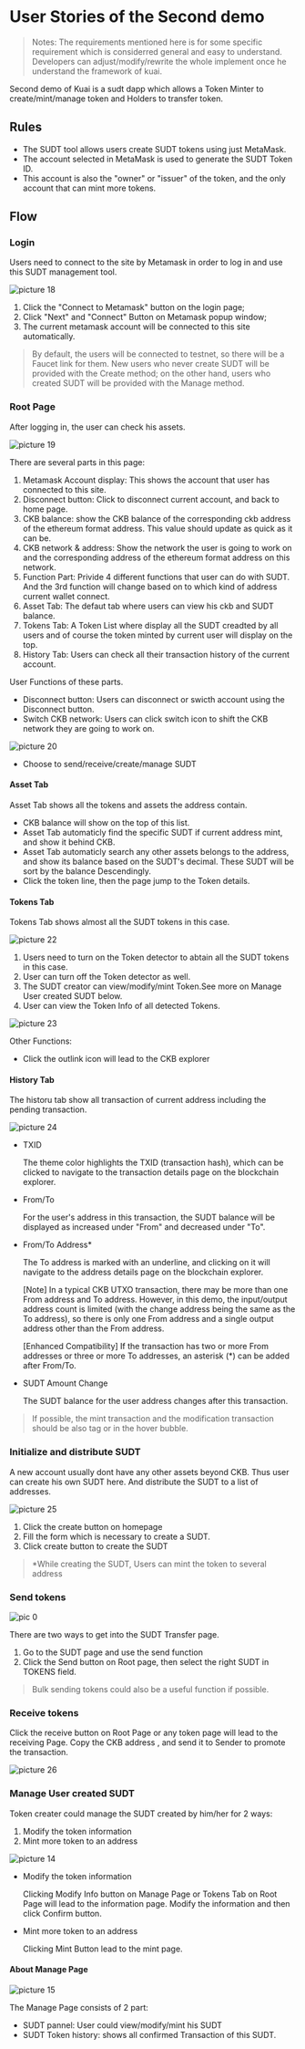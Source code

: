 # User Stories of the Second demo

> Notes: The requirements mentioned here is for some specific requirement which is considerred general and easy to understand. Developers can adjust/modify/rewrite the whole implement once he understand the framework of kuai.

Second demo of Kuai is a sudt dapp which allows a Token Minter to create/mint/manage token and Holders to transfer token.

## Rules
- The SUDT tool allows users create SUDT tokens using just MetaMask.
- The account selected in MetaMask is used to generate the SUDT Token ID.
- This account is also the "owner" or "issuer" of the token, and the only account that can mint more tokens. 

## Flow

### Login
Users need to connect to the site by Metamask in order to log in and use this SUDT management tool.

![picture 18](pic/LogInFlowChart.png)  


1. Click the "Connect to Metamask" button on the login page;
2. Click "Next" and "Connect" Button on Metamask popup window;
3. The current metamask account will be connected to this site automatically.

> By default, the users will be connected to testnet, so there will be a Faucet link for them. New users who never create SUDT will be provided with the Create method; on the other hand, users who created SUDT will be provided with the Manage method.

### Root Page

After logging in, the user can check his assets.

![picture 19](pic/RootPage.png)  


There are several parts in this page:

<!-- 水龙头低于阈值,弹窗自动提示,facuet icon 可以考虑隐藏/换位置  -->

1. Metamask Account display: This shows the account that user has connected to this site.
2. Disconnect button: Click to disconnect current account, and back to home page.
3. CKB balance: show the CKB balance of the corresponding ckb address of the ethereum format address. This value should update as quick as it can be.
4. CKB network & address: Show the network the user is going to work on and the corresponding address of the ethereum format address on this network.
5. Function Part: Privide 4 different functions that user can do with SUDT. And the 3rd function will change based on to which kind of address current wallet connect.
6. Asset Tab: The defaut tab where users can view his ckb and SUDT balance.
7. Tokens Tab: A Token List where display all the SUDT creadted by all users and of course the token minted by current user will display on the top.
8. History Tab: Users can check all their transaction history of the current account.

User Functions of these parts.
- Disconnect button: Users can disconnect or swicth account using the Disconnect button.
- Switch CKB network: Users can click switch icon to shift the CKB network they are going to work on.

![picture 20](pic/Switch%20Network.png)  


- Choose to send/receive/create/manage SUDT

#### Asset Tab
Asset Tab shows all the tokens and assets the address contain.
- CKB balance will show on the top of this list.
- Asset Tab automaticly find the specific SUDT if current address mint, and show it behind CKB.
- Asset Tab automaticly search any other assets belongs to the address, and show its balance based on the SUDT's decimal. These SUDT will be sort by the balance Descendingly.
- Click the token line, then the page jump to the Token details.
#### Tokens Tab

Tokens Tab shows almost all the SUDT tokens in this case.

![picture 22](pic/TokenTab.png)  

1. Users need to turn on the Token detector to abtain all the SUDT tokens in this case.
2. User can turn off the Token detector as well.
3. The SUDT creator can view/modify/mint Token.See more on Manage User created SUDT below.
4. User can view the Token Info of all detected Tokens.

![picture 23](pic/ViewTokenInfo.png)  


Other Functions:
- Click the outlink icon will lead to the CKB explorer


#### History Tab

The historu tab show all transaction of current address including the pending transaction.


![picture 24](pic/HistoryTab.png)  

- TXID

  The theme color highlights the TXID (transaction hash), which can be clicked to navigate to the transaction details page on the blockchain explorer.
- From/To

  For the user's address in this transaction, the SUDT balance will be displayed as increased under "From" and decreased under "To".
- From/To Address*

  The To address is marked with an underline, and clicking on it will navigate to the address details page on the blockchain explorer.

  [Note] In a typical CKB UTXO transaction, there may be more than one From address and To address. However, in this demo, the input/output address count is limited (with the change address being the same as the To address), so there is only one From address and a single output address other than the From address.

  [Enhanced Compatibility] If the transaction has two or more From addresses or three or more To addresses, an asterisk (*) can be added after From/To.
- SUDT Amount Change

  The SUDT balance for the user address changes after this transaction.

> If possible, the mint transaction and the modification transaction should be also tag or in the hover bubble.

### Initialize and distribute SUDT 

A new account usually dont have any other assets beyond CKB.
Thus user can create his own SUDT here. And distribute the SUDT to a list of addresses.

![picture 25](pic/CreateToken.png)  


1. Click the create button on homepage
2. Fill the form which is necessary to create a SUDT.
3. Click create button to create the SUDT

> *While creating the SUDT, Users can mint the token to several address

### Send tokens

![pic 0](pic/SendTokens.png)  


There are two ways to get into the SUDT Transfer page.

1. Go to the SUDT page and use the send function
2. Click the Send button on Root page, then select the right SUDT in TOKENS field.

> Bulk sending tokens could also be a useful function if possible.

### Receive tokens

Click the receive button on Root Page or any token page will lead to the receiving Page.
Copy the CKB address , and send it to Sender to promote the transaction.

![picture 26](pic/ReceiveSUDT.png)  


### Manage User created SUDT

Token creater could manage the SUDT created by him/her for 2 ways:
1. Modify the token information
2. Mint more token to an address

![picture 14](pic/2f493675c909782581e2c5d295be06b53ecb143325ac40da9d43f91786981a06.png)  

<!-- CKBxxxx1 -> CKBxxxx2 Amount:1000 , Amount means the diff of this account in this tx.-->
- Modify the token information
  
  Clicking Modify Info button on Manage Page or Tokens Tab on Root Page will lead to the information page. Modify the information and then click Confirm button.

- Mint more token to an address

  Clicking Mint Button lead to the mint page.

#### About Manage Page
![picture 15](pic/2876104ae922f45c28745157c463468292a2003b77971701dfa57c928ec20288.png)  

The Manage Page consists of 2 part: 
- SUDT pannel: User could view/modify/mint his SUDT
- SUDT Token history: shows all confirmed Transaction of this SUDT.
